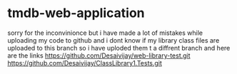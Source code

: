 # tmdb-web-application
sorry for the inconvinionce but i have made a lot of mistakes while uploading my code to github and i dont know if my library class 
files are uploaded to this branch so i have uploded them t a diffrent branch and here are the links 
https://github.com/Desaivijay/web-library-test.git
https://github.com/Desaivijay/ClassLibrary1.Tests.git
